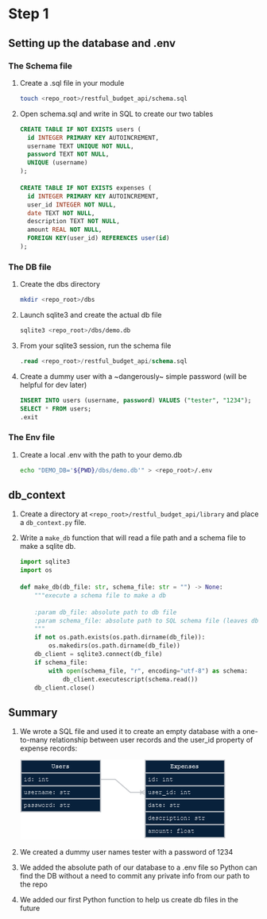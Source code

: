 # Step 1

## Setting up the database and .env

### The Schema file

1. Create a .sql file in your module

    ```bash
    touch <repo_root>/restful_budget_api/schema.sql
    ```

2. Open schema.sql and write in SQL to create our two tables

    ```sql
    CREATE TABLE IF NOT EXISTS users (
      id INTEGER PRIMARY KEY AUTOINCREMENT,
      username TEXT UNIQUE NOT NULL,
      password TEXT NOT NULL,
      UNIQUE (username)
    );

    CREATE TABLE IF NOT EXISTS expenses (
      id INTEGER PRIMARY KEY AUTOINCREMENT,
      user_id INTEGER NOT NULL,
      date TEXT NOT NULL,
      description TEXT NOT NULL,
      amount REAL NOT NULL,
      FOREIGN KEY(user_id) REFERENCES user(id)
    );
    ```

### The DB file

1. Create the dbs directory

    ```bash
    mkdir <repo_root>/dbs
    ```

2. Launch sqlite3 and create the actual db file

    ```bash
    sqlite3 <repo_root>/dbs/demo.db
    ```

3. From your sqlite3 session, run the schema file

    ```sql
    .read <repo_root>/restful_budget_api/schema.sql
    ```

4. Create a dummy user with a ~dangerously~ simple password (will be helpful for dev later)

    ```sql
    INSERT INTO users (username, password) VALUES ("tester", "1234");
    SELECT * FROM users;
    .exit
    ```

### The Env file

1. Create a local .env with the path to your demo.db

    ```bash
    echo "DEMO_DB='${PWD}/dbs/demo.db'" > <repo_root>/.env
    ```

## db_context

1. Create a directory at `<repo_root>/restful_budget_api/library` and place a `db_context.py` file.

2. Write a `make_db` function that will read a file path and a schema file to make a sqlite db.

    ```python
    import sqlite3
    import os

    def make_db(db_file: str, schema_file: str = "") -> None:
        """execute a schema file to make a db

        :param db_file: absolute path to db file 
        :param schema_file: absolute path to SQL schema file (leaves db empty if null string)
        """
        if not os.path.exists(os.path.dirname(db_file)):
            os.makedirs(os.path.dirname(db_file))
        db_client = sqlite3.connect(db_file)
        if schema_file:
            with open(schema_file, "r", encoding="utf-8") as schema:
                db_client.executescript(schema.read())
        db_client.close()
    ```


## Summary

1. We wrote a SQL file and used it to create an empty database with a one-to-many relationship between user records and the user_id property of expense records:

    ![image](../assets/db_schema.drawio.png)

2. We created a dummy user names tester with a password of 1234

3. We added the absolute path of our database to a .env file so Python can find the DB without a need to commit any private info from our path to the repo

4. We added our first Python function to help us create db files in the future
